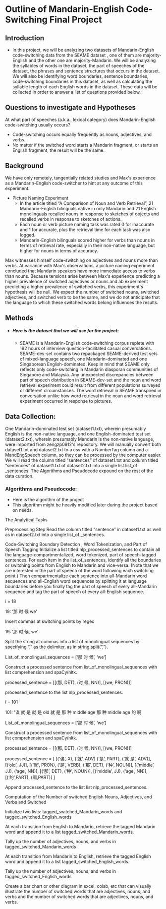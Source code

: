 
# Outline of Mandarin-English Code-Switching Final Project

## Introduction
- In this project, we will be analyzing two datasets of Mandarin-English code-switching data from the SEAME dataset , one of them are majority-English and the other one are majority-Mandarin. We will be analyzing the syllables of words in the dataset, the part of speeches of the dataset, the phrases and sentence structures that occurs in the dataset. We will also be identifying word boundaries, sentence boundaries, code-switching boundaries in this dataset, as well as calculating the syllable length of each English words in the dataset. These data will be collected in order to answer a list of questions provided below.

## Questions to investigate and Hypotheses

At what part of speeches (a.k.a., lexical category) does Mandarin-English code-switching usually occurs?
- Code-switching occurs equally frequently as nouns, adjectives, and verbs.
- No matter if the switched word starts a Mandarin fragment, or starts an English fragment, the result will be the same.

## Background


We have only remotely, tangentially related studies and Max's experience as a Mandarin-English code-switcher to hint at any outcome of this experiment.

- Picture Naming Experiment
	- In the article titled “A Comparison of Noun and Verb Retrieval”, 21 Mandarin-English bilinguals native in only Mandarin and 21 English monolinguals recalled nouns in response to sketches of objects and recalled verbs in response to sketches of actions. 
	- Each noun or verb picture naming task was rated 0 for inaccurate and 1 for accurate, plus the retrieval time for each task was also logged.
	- Mandarin-English bilinguals scored higher for verbs than nouns in terms of retrieval rate, especially in their non-native language, but higher 
	  for nouns  in terms of accuracy.
	  
Max witnesses himself code-switching on adjectives and nouns more than verbs. At variance with Max's observations, a picture naming experiment concluded that Mandarin speakers have more immediate access to verbs than nouns. Because tensions arise between Max's experience predicting a higher prevalence of switched adjectives or nouns and ab experiment predicting a higher prevalence of switched verbs, this experiment's hypothesis will be null. We expect the number of switched nouns, switched adjectives, and switched verb to be the same, and we do not anticipate that the language to which these switched words belong influences the results.


## Methods
- ##### Here is the dataset that we will use for the project:
	- SEAME is a Mandarin-English code-switching corpus replete with 192 hours of interview question-facilitated casual conversations. SEAME-dev-set contains two repackaged SEAME-derived test sets of mixed-language speech, one Mandarin-dominated and one Singaporean English-dominated. Keep in mind that SEAME only reflects only code-switching in Mandarin diasporan communities of Singapore and Malaysia. Any unexpected discrepancies between part of speech distribution in SEAME-dev-set and the noun and word retrieval experiment could result from different populations surveyed or different circumstances. The word retrieval in SEAME transpired in conversation unlike how word retrieval in the noun and word retrieval experiment occurred in response to pictures.

## Data Collection:

One Mandarin-dominated test set (dataset1.txt), wherein presumably English is the non-native language, and one English-dominated test set (dataset2.txt), wherein presumably Mandarin is the non-native language, were imported from zengzp0912's repository.
We will manually convert both dataset1.txt and dataset2.txt to a csv with a NumberTag column and a MandEngSpeech column, so they can be processed by the computer easier.
We will read the column titled “sentences” of dataset1.txt and column titled “sentences” of dataset1.txt of dataset2.txt into a single list list_of _sentences.
The Algorithms and Pseudocode expound on the rest of the data curation.

### Algorithms and Pseudocode:
- Here is the algorithm of the project
- This algorithm might be heavily modified later during the project based on needs.

The Analytical Tasks

Preprocessing Step
Read the column titled “sentence” in dataset1.txt as well as in dataset2.txt into a single list_of _sentences.

Code-Switching Boundary Detection , Word Tokenization, and Part of Speech Tagging
Initialize a list titled nlp_processed_sentences to contain all the language-compartmentalized, word tokenized, part of speech-tagged sentences. 
For each item in the list_of_sentences, identify all the boundaries or switching points from English to Mandarin and vice-versa. (Note that we are interested in the part of speech of the word following each switching point.) Then compartmentalize each sentence into all-Mandarin word sequences and all-English word sequences by splitting it at language boundaries before you finally tag the part of speech of every all-Mandarin sequence and tag the part of speech of every all-English sequence.

i = 18

19: ‘那 时 候 we’

Insert commas at switching points by regex

19: ‘那 时 候, we’

Split the string at commas into a list of monolingual sequences by specifying “,” as the delimiter, as in  string.split(“,”).

List_of_monolingual_sequences = [‘那 时 候’, ‘we’]

Construct a processed sentence from list_of_monolingual_sequences with list comprehension and spaCy/nltk.

processed_sentence = [[(那, DET), (时 候, NN)], [(we, PRON)]]

processed_sentence to the list nlp_processed_sentences.

i = 101

101: '诶 就 是 就 是 old 就 是 那 种 middle age 那 种 middle age 的 啊'

List_of_monolingual_sequences = [‘那 时 候’, ‘we’]

Construct a processed sentence from list_of_monolingual_sequences with list comprehension and spaCy/nltk.

processed_sentence = [[(那, DET), (时 候, NN)], [(we, PRON)]]

processed_sentence = [ [('诶’, X), (‘就’, ADV) (‘是’, PART), (‘就 是’, ADV)], [(‘old’, JJ)], [(‘就’, PRON), (‘是’, VERB), (‘那’, DET), (‘种’, NOUN)], [(‘middle’, JJ),  (‘age’, NN)], [(‘那’, DET), (‘种’, NOUN)], [(‘middle’, JJ),  (‘age’, NN)], [(‘的’,PART), (啊,PART)] ]

Append processed_sentence to the list list nlp_processed_sentences.



Computation of the Number of switched English Nouns, Adjectives, and Verbs and Switched 

Initialize two lists: tagged_switched_Mandarin_words and tagged_switched_English_words

At each transition from English to Mandarin, retrieve the tagged Mandarin word and append it to a list tagged_switched_Mandarin_words.

Tally up the number of adjectives, nouns, and verbs in  tagged_switched_Mandarin_words

At each transition from Mandarin to English, retrieve the tagged English word and append it to a list tagged_switched_English_words.

Tally up the number of adjectives, nouns, and verbs in  tagged_switched_English_words

Create a bar chart or other diagram in excel, colab, etc that can visually illustrate the number of switched words that are adjectives, nouns, and verbs and the number of switched words that are adjectives, nouns, and verbs.
